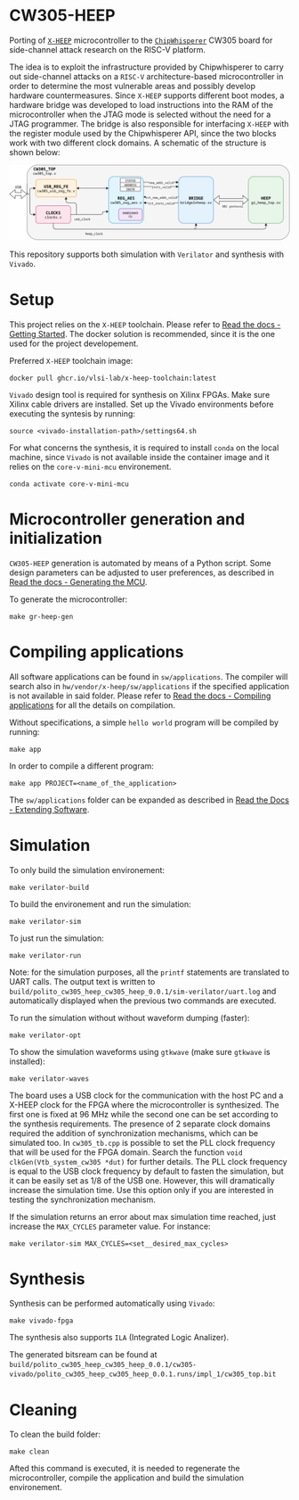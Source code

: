 # CW305-HEEP
Porting of [`X-HEEP`](https://github.com/esl-epfl/x-heep) microcontroller to the [`ChipWhisperer`](https://github.com/newaetech/chipwhisperer/tree/develop) CW305 board for side-channel attack research on the RISC-V platform.

The idea is to exploit the infrastructure provided by Chipwhisperer to carry out side-channel attacks on a `RISC-V` architecture-based microcontroller in order to determine the most vulnerable areas and possibly develop hardware countermeasures. Since `X-HEEP` supports different boot modes, a hardware bridge was developed to load instructions into the RAM of the microcontroller when the JTAG mode is selected without the need for a JTAG programmer. The bridge is also responsible for interfacing `X-HEEP` with the register module used by the Chipwhisperer API, since the two blocks work with two different clock domains. A schematic of the structure is shown below:

<p align="center"><img src="docs/images/cw305_top_with_bridge_and_heep.svg" width="1000"></p>

This repository supports both simulation with `Verilator` and synthesis with `Vivado`.

# Setup
This project relies on the `X-HEEP` toolchain. Please refer to [Read the docs - Getting Started](https://x-heep.readthedocs.io/en/latest/GettingStarted/Setup.html). The docker solution is recommended, since it is the one used for the project developement.

Preferred `X-HEEP` toolchain image:

```
docker pull ghcr.io/vlsi-lab/x-heep-toolchain:latest
```

`Vivado` design tool is required for synthesis on Xilinx FPGAs. Make sure Xilinx cable drivers are installed. Set up the Vivado environments before executing the syntesis by running:

```
source <vivado-installation-path>/settings64.sh
```

For what concerns the synthesis, it is required to install `conda` on the local machine, since `Vivado` is not available inside the container image and it relies on the `core-v-mini-mcu` environement.

```
conda activate core-v-mini-mcu
```

# Microcontroller generation and initialization
`CW305-HEEP` generation is automated by means of a Python script. Some design parameters can be adjusted to user preferences, as described in [Read the docs - Generating the MCU](https://x-heep.readthedocs.io/en/latest/GettingStarted/GeneratingMCU.html).

To generate the microcontroller:

```
make gr-heep-gen
```

# Compiling applications
All software applications can be found in `sw/applications`. The compiler will search also in `hw/vendor/x-heep/sw/applications` if the specified application is not available in said folder. Please refer to [Read the docs - Compiling applications](https://x-heep.readthedocs.io/en/latest/How_to/CompileApps.html) for all the details on compilation.

Without specifications, a simple `hello world` program will be compiled by running:

```
make app
```

In order to compile a different program:
```
make app PROJECT=<name_of_the_application>
```

The `sw/applications` folder can be expanded as described in [Read the Docs - Extending Software](https://x-heep.readthedocs.io/en/latest/Extending/eXtendingSW.html).

# Simulation
To only build the simulation environement:

```
make verilator-build
```

To build the environement and run the simulation:

```
make verilator-sim
```

To just run the simulation:

```
make verilator-run
```
Note: for the simulation purposes, all the `printf` statements are translated to UART calls. The output text is written to `build/polito_cw305_heep_cw305_heep_0.0.1/sim-verilator/uart.log` and automatically displayed when the previous two commands are executed.

To run the simulation without without waveform dumping (faster):

```
make verilator-opt
```

To show the simulation waveforms using `gtkwave` (make sure `gtkwave` is installed):

```
make verilator-waves
```

The board uses a USB clock for the communication with the host PC and a X-HEEP clock for the FPGA where the microcontroller is synthesized. The first one is fixed at 96 MHz while the second one can be set according to the synthesis requirements. The presence of 2 separate clock domains required the addition of synchronization mechanisms, which can be simulated too.
In `cw305_tb.cpp` is possible to set the PLL clock frequency that will be used for the FPGA domain. Search the function `void clkGen(Vtb_system_cw305 *dut)` for further details. The PLL clock frequency is equal to the USB clock frequency by default to fasten the simulation, but it can be easily set as 1/8 of the USB one. However, this will dramatically increase the simulation time. Use this option only if you are interested in testing the synchronization mechanism.

If the simulation returns an error about max simulation time reached, just increase the `MAX_CYCLES` parameter value. For instance:

```
make verilator-sim MAX_CYCLES=<set__desired_max_cycles>
```

# Synthesis
Synthesis can be performed automatically using `Vivado`:

```
make vivado-fpga
```

The synthesis also supports `ILA` (Integrated Logic Analizer).

The generated bitsream can be found at `build/polito_cw305_heep_cw305_heep_0.0.1/cw305-vivado/polito_cw305_heep_cw305_heep_0.0.1.runs/impl_1/cw305_top.bit`

# Cleaning
To clean the build folder:

```
make clean
```

Afted this command is executed, it is needed to regenerate the microcontroller, compile the application and build the simulation environement.
